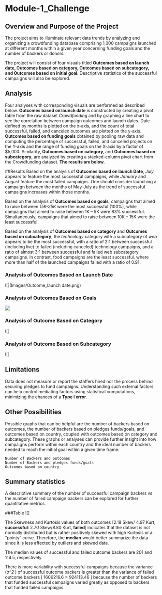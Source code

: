 # Module-1_Challenge 

## Overview and Purpose of the Project
The project aims to illuminate relevant data trends by analyzing and organizing a crowdfunding database comprising 1,000 campaigns launched at different months within a given year concerning funding goals and the number of backers or donors. 

The project will consist of four visuals titled **Outcomes based on launch date, Outcomes based on category, Outcomes based on subcategory, and Outcomes based on initial goal**. Descriptive statistics of the successful campaigns will also be explored. 

## Analysis
Four analyses with corresponding visuals are performed as described below. **Outcomes based on launch date** is constructed by creating a pivot table from the raw dataset *Crowdfunding* and by graphing a line chart to see the correlation between campaign outcomes and launch dates. Date defined by months is plotted on the x-axis, and the count of total successful, failed, and canceled outcomes are plotted on the y-axis. **Outcomes based on funding goals** obtained by pooling raw data and computing the percentage of successful, failed, and canceled projects on the Y-axis and the range of funding goals on the X-axis by a factor of $5,000. Similarity, **Outcomes based on category**, and **Outcomes based on subcategory**, are analyzed by creating a stacked-column pivot chart from the Crowdfunding dataset. **The results are below**.  

##Results
Based on the analysis of **Outcomes based on launch Date**, *July* appears to feature the most successful campaigns, while *January* and *August* feature the most failed campaigns. One should consider launching a campaign between the months of May-July as the trend of successful campaigns increases within those months. 

Based on the analysis of **Outcomes based on goals**, campaigns that aimed to raise between *15K-25K* were the most successful (100%), while campaigns that aimed to raise between 1K – 5K were 83% successful. Simultaneously, campaigns that aimed to raise between 10K – 15K were the least successful. 

Based on the analysis of **Outcomes based on category** and **Outcomes based on subcategory**, the *technology* category with a subcategory of *web* appears to be the most successful, with a ratio of 2:1 between successful (including live) to failed (including canceled) technology campaigns, and a ratio of almost 3:1 between successful and failed web subcategory campaigns. In contrast, food campaigns are the least successful, where more than half of the launched campaigns failed with a ratio of 0.91. 

### Analysis of Outcomes Based on Launch Date
![](Images/Outcome_launch date.png)

### Analysis of Outcomes Based on Goals
![](https://user-images.githubusercontent.com/85447751/139602788-b5a6ae08-86ec-4369-8c1e-9082890d6d69.png)

### Analysis of Outcome Based on Category
![]

### Analysis of Outcome Based on Subcategory
![]

## Limitations
Data does not measure or report the staffers hired nor the process behind securing pledges to fund campaigns. Understanding such external factors can help control mediating factors using statistical computations, minimizing the chances of a **Type I error**. 

## Other Possibilities
Possible graphs that can be helpful are the number of backers based on outcomes, the number of backers based on pledges funds/goals, and outcomes based on country, coupled with outcomes based on category and subcategory. These graphs or analyses can provide further insight into how campaigns perform within each country and the ideal number of backers needed to reach the initial goal within a given time frame. 
```
Number of Backers and outcomes 
Number of Backers and pledges funds/goals
Outcomes based on country
```
## Summary statistics
A descriptive summary of the number of successful campaign backers vs the number of failed campaign backers can be explored for further quantitative metrics. 

###Table
![]

The Skewness and Kurtosis values of both outcomes [2.18 Skew/ 4.97 Kurt, **successful**: 2.70 Skew/8.80 Kurt, **failed**] indicates that the dataset is not normally distributed but is rather positively skewed with high Kurtosis or a “pointy” curve. Therefore, the **median** would better summarize the data since it is less affected by outliers and skewed data. 

The median values of successful and failed outcome backers are 201 and 114.5, respectively. 

There is more variability with successful campaigns because the variance (*σ^2* ) of successful outcome backers is greater than the variance of failed outcome backers [ 1606216.6 > 924113.46 ] because the number of backers that funded successful campaigns varied greatly as opposed to backers that funded failed campaigns. 




